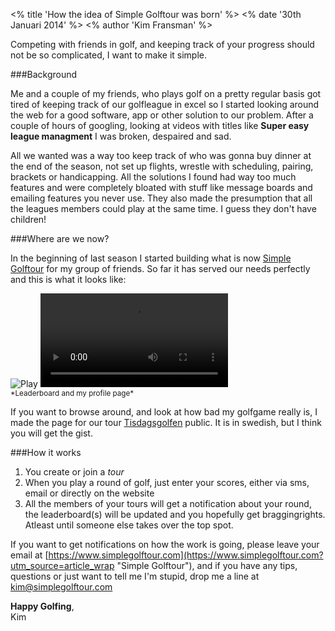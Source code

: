 <% title 'How the idea of Simple Golftour was born' %>
<% date '30th Januari 2014' %>
<% author 'Kim Fransman' %>


Competing with friends in golf, and keeping track of your progress should not be so complicated, I want to make it simple.

###Background

Me and a couple of my friends, who plays golf on a pretty regular basis got tired of keeping track of our golfleague in excel so I started looking around the web for a good software, app or other solution to our problem. After a couple of hours of googling, looking at videos with titles like **Super easy league managment** I was broken, despaired and sad.

All we wanted was a way too keep track of who was gonna buy dinner at the end of the season, not set up flights, wrestle with scheduling, pairing, brackets or handicapping. All the solutions I found had way too much features and were completely bloated with stuff like message boards and emailing features you never use. They also made the presumption that all the leagues members could play at the same time. I guess they don't have children!

###Where are we now?

In the beginning of last season I started building what is now [Simple Golftour](https://www.simplegolftour.com?utm_source=article_summary "Simple Golftour") for my group of friends. So far it has served our needs perfectly and this is what it looks like:


<div class='screencast peep'>
  <img alt="Play" src="https://s3-eu-west-1.amazonaws.com/kimfransman/placeholder.png" />
  <video preload='auto'>
    <source src='https://s3-eu-west-1.amazonaws.com/kimfransman/feature_tour.mp4' type='video/mp4'>
    <source src='https://s3-eu-west-1.amazonaws.com/kimfransman/feature_tour.ogv' type='video/ogv'>
    <source src='https://s3-eu-west-1.amazonaws.com/kimfransman/feature_tour.webm' type='video/webm'>
  </video>
</div>
<small>*Leaderboard and my profile page*</small>

If you want to browse around, and look at how bad my golfgame really is, I made the page for our tour [Tisdagsgolfen](https://2013.tisdagsgolfen.se "Tisdagsgolfen") public. It is in swedish, but I think you will get the gist.

###How it works

1. You create or join a *tour*
2. When you play a round of golf, just enter your scores, either via sms, email or directly on the website
3. All the members of your tours will get a notification about your round, the leaderboard(s) will be updated and you hopefully get braggingrights. Atleast until someone else takes over the top spot.


If you want to get notifications on how the work is going, please leave your email at [https://www.simplegolftour.com](https://www.simplegolftour.com?utm_source=article_wrap "Simple Golftour"), and if you have any tips, questions or just want to tell me I'm stupid, drop me a line at [kim@simplegolftour.com](mailto:kim@simplegolftour.com "Kim Fransman")

**Happy Golfing**,<br />Kim
